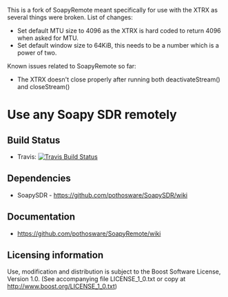 This is a fork of SoapyRemote meant specifically for use with the XTRX as several things were broken. List of changes:
 - Set default MTU size to 4096 as the XTRX is hard coded to return 4096 when asked for MTU.
 - Set default window size to 64KiB, this needs to be a number which is a power of two. 

Known issues related to SoapyRemote so far:
- The XTRX doesn't close properly after running both deactivateStream() and closeStream()

# Use any Soapy SDR remotely

## Build Status

- Travis: [![Travis Build Status](https://travis-ci.org/pothosware/SoapyRemote.svg?branch=master)](https://travis-ci.org/pothosware/SoapyRemote)

## Dependencies

* SoapySDR - https://github.com/pothosware/SoapySDR/wiki

## Documentation

* https://github.com/pothosware/SoapyRemote/wiki

## Licensing information

Use, modification and distribution is subject to the Boost Software
License, Version 1.0. (See accompanying file LICENSE_1_0.txt or copy at
http://www.boost.org/LICENSE_1_0.txt)
